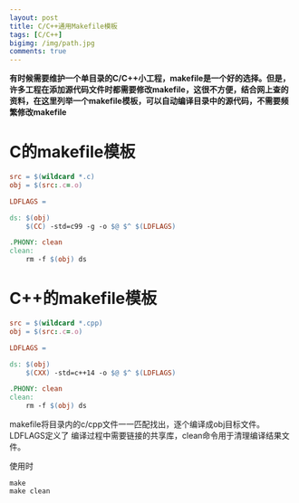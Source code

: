 ```yaml
---
layout: post
title: C/C++通用Makefile模板
tags: [C/C++]
bigimg: /img/path.jpg
comments: true
---
```


**有时候需要维护一个单目录的C/C++小工程，makefile是一个好的选择。但是，许多工程在添加源代码文件时都需要修改makefile，这很不方便，结合网上查的资料，在这里列举一个makefile模板，可以自动编译目录中的源代码，不需要频繁修改makefile**

# C的makefile模板

```makefile
src = $(wildcard *.c)
obj = $(src:.c=.o)

LDFLAGS = 

ds: $(obj)
	$(CC) -std=c99 -g -o $@ $^ $(LDFLAGS)

.PHONY: clean
clean:
	rm -f $(obj) ds
```

# C++的makefile模板

```makefile
src = $(wildcard *.cpp)
obj = $(src:.c=.o)

LDFLAGS =

ds: $(obj)
	$(CXX) -std=c++14 -o $@ $^ $(LDFLAGS)

.PHONY: clean
clean:
	rm -f $(obj) ds
```

makefile将目录内的c/cpp文件一一匹配找出，逐个编译成obj目标文件。LDFLAGS定义了
编译过程中需要链接的共享库，clean命令用于清理编译结果文件。

使用时
```shell
make
make clean
```